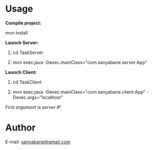 # Usage

<b>Compile project:</b>

mvn install

<b>Launch Server:</b>

1. cd TaskServer

2. mvn exec:java -Dexec.mainClass="com.sanyabane.server.App"

<b>Launch Client:</b>

1. cd TaskClient

2. mvn exec:java -Dexec.mainClass="com.sanyabane.client.App" -Dexec.args="localhost"

<i>First argument is server IP</i>

# Author

E-mail: sanyabane@gmail.com

